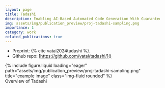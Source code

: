 ```yaml
---
layout: page
title: Tadashi
description: Enabling AI-Based Automated Code Generation With Guaranteed Correctness
img: assets/img/publication_preview/proj-tadashi-sampling.png
importance: 1
category: work
related_publications: true
---
```


- Preprint: {% cite vatai2024tadashi %}.
- Github repo: [https://github.com/vatai/tadashi/]()

<div class="row">
    <div class="col-sm mt-3 mt-md-0">
        {% include figure.liquid loading="eager" path="assets/img/publication_preview/proj-tadashi-sampling.png" title="example image" class="img-fluid rounded" %}
    </div>
</div>
<div class="caption">
    Overview of Tadashi
</div>
